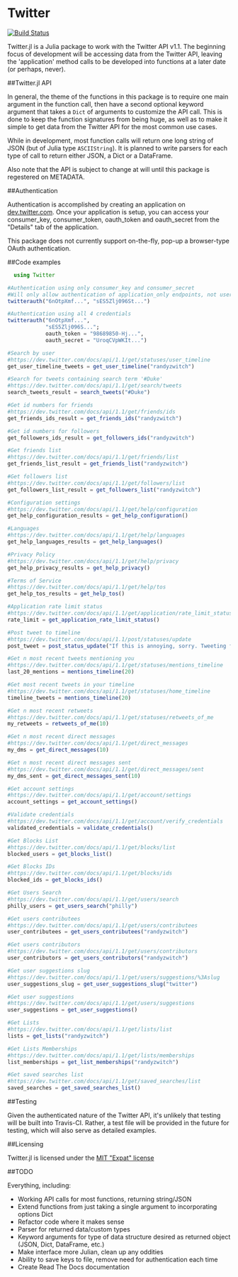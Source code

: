 # Twitter

[![Build Status](https://travis-ci.org/randyzwitch/Twitter.jl.png)](https://travis-ci.org/randyzwitch/Twitter.jl)

Twitter.jl is a Julia package to work with the Twitter API v1.1. The beginning focus of development will be accessing data from the Twitter API, leaving the 'application' method calls to be developed into functions at a later date (or perhaps, never).

##Twitter.jl API

In general, the theme of the functions in this package is to require one main argument in the function call, then have a second optional keyword argument that takes a `Dict` of arguments to customize the API call. This is done to keep the function signatures from being huge, as well as to make it simple to get data from the Twitter API for the most common use cases.

While in development, most function calls will return one long string of JSON (but of Julia type `ASCIIString`). It is planned to write parsers for each type of call to return either JSON, a Dict or a DataFrame.

Also note that the API is subject to change at will until this package is regestered on METADATA.

##Authentication

Authentication is accomplished by creating an application on [dev.twitter.com](https://dev.twitter.com). Once your application is setup, you can access your consumer_key, consumer_token, oauth_token and oauth_secret from the "Details" tab of the application.

This package does not currently support on-the-fly, pop-up a browser-type OAuth authentication. 

##Code examples

```julia
  using Twitter

#Authentication using only consumer_key and consumer_secret
#Will only allow authentication of application_only endpoints, not user specific
twitterauth("6nOtpXmf...", "sES5Zlj096St...")

#Authentication using all 4 credentials
twitterauth("6nOtpXmf...", 
            "sES5Zlj096S...";
            oauth_token = "98689850-Hj...",
            oauth_secret = "UroqCVpWKIt...")

#Search by user
#https://dev.twitter.com/docs/api/1.1/get/statuses/user_timeline
get_user_timeline_tweets = get_user_timeline("randyzwitch")

#Search for tweets containing search term '#Duke'
#https://dev.twitter.com/docs/api/1.1/get/search/tweets
search_tweets_result = search_tweets("#Duke")

#Get id numbers for friends
#https://dev.twitter.com/docs/api/1.1/get/friends/ids
get_friends_ids_result = get_friends_ids("randyzwitch")

#Get id numbers for followers
get_followers_ids_result = get_followers_ids("randyzwitch")

#Get friends list
#https://dev.twitter.com/docs/api/1.1/get/friends/list
get_friends_list_result = get_friends_list("randyzwitch")

#Get followers list
#https://dev.twitter.com/docs/api/1.1/get/followers/list
get_followers_list_result = get_followers_list("randyzwitch")

#Configuration settings
#https://dev.twitter.com/docs/api/1.1/get/help/configuration
get_help_configuration_results = get_help_configuration()

#Languages
#https://dev.twitter.com/docs/api/1.1/get/help/languages
get_help_languages_results = get_help_languages()

#Privacy Policy
#https://dev.twitter.com/docs/api/1.1/get/help/privacy
get_help_privacy_results = get_help_privacy()

#Terms of Service
#https://dev.twitter.com/docs/api/1.1/get/help/tos
get_help_tos_results = get_help_tos()

#Application rate limit status
#https://dev.twitter.com/docs/api/1.1/get/application/rate_limit_status
rate_limit = get_application_rate_limit_status()

#Post tweet to timeline
#https://dev.twitter.com/docs/api/1.1/post/statuses/update
post_tweet = post_status_update("If this is annoying, sorry. Tweeting from inside #julialang using only Julia code.")

#Get n most recent tweets mentioning you
#https://dev.twitter.com/docs/api/1.1/get/statuses/mentions_timeline
last_20_mentions = mentions_timeline(20)

#Get most recent tweets in your timeline
#https://dev.twitter.com/docs/api/1.1/get/statuses/home_timeline
timeline_tweets = mentions_timeline(20)

#Get n most recent retweets
#https://dev.twitter.com/docs/api/1.1/get/statuses/retweets_of_me
my_retweets = retweets_of_me(10)

#Get n most recent direct messages
#https://dev.twitter.com/docs/api/1.1/get/direct_messages
my_dms = get_direct_messages(10)

#Get n most recent direct messages sent
#https://dev.twitter.com/docs/api/1.1/get/direct_messages/sent
my_dms_sent = get_direct_messages_sent(10)

#Get account settings
#https://dev.twitter.com/docs/api/1.1/get/account/settings
account_settings = get_account_settings()

#Validate credentials
#https://dev.twitter.com/docs/api/1.1/get/account/verify_credentials
validated_credentials = validate_credentials()

#Get Blocks List
#https://dev.twitter.com/docs/api/1.1/get/blocks/list
blocked_users = get_blocks_list()

#Get Blocks IDs
#https://dev.twitter.com/docs/api/1.1/get/blocks/ids
blocked_ids = get_blocks_ids()

#Get Users Search
#https://dev.twitter.com/docs/api/1.1/get/users/search
philly_users = get_users_search("philly")

#Get users contributees
#https://dev.twitter.com/docs/api/1.1/get/users/contributees
user_contributees = get_users_contributees("randyzwitch")

#Get users contributors
#https://dev.twitter.com/docs/api/1.1/get/users/contributors
user_contributors = get_users_contributors("randyzwitch")

#Get user suggestions slug
#https://dev.twitter.com/docs/api/1.1/get/users/suggestions/%3Aslug
user_suggestions_slug = get_user_suggestions_slug("twitter")

#Get user suggestions
#https://dev.twitter.com/docs/api/1.1/get/users/suggestions
user_suggestions = get_user_suggestions()

#Get Lists
#https://dev.twitter.com/docs/api/1.1/get/lists/list
lists = get_lists("randyzwitch")

#Get Lists Memberships
#https://dev.twitter.com/docs/api/1.1/get/lists/memberships
list_memberships = get_list_memberships("randyzwitch")

#Get saved searches list
#https://dev.twitter.com/docs/api/1.1/get/saved_searches/list
saved_searches = get_saved_searches_list()
```

##Testing

Given the authenticated nature of the Twitter API, it's unlikely that testing will be built into Travis-CI. Rather, a test file will be provided in the future for testing, which will also serve as detailed examples.

##Licensing

Twitter.jl is licensed under the [MIT "Expat" license](https://github.com/randyzwitch/Twitter.jl/blob/master/LICENSE.md)

##TODO

Everything, including:

- Working API calls for most functions, returning string/JSON
- Extend functions from just taking a single argument to incorporating options Dict
- Refactor code where it makes sense
- Parser for returned data/custom types
- Keyword arguments for type of data structure desired as returned object (JSON, Dict, DataFrame, etc.)
- Make interface more Julian, clean up any oddities
- Ability to save keys to file, remove need for authentication each time
- Create Read The Docs documentation
